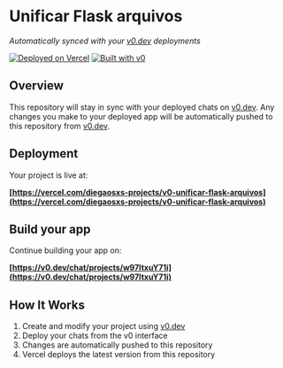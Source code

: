 # Unificar Flask arquivos

*Automatically synced with your [v0.dev](https://v0.dev) deployments*

[![Deployed on Vercel](https://img.shields.io/badge/Deployed%20on-Vercel-black?style=for-the-badge&logo=vercel)](https://vercel.com/diegaosxs-projects/v0-unificar-flask-arquivos)
[![Built with v0](https://img.shields.io/badge/Built%20with-v0.dev-black?style=for-the-badge)](https://v0.dev/chat/projects/w97ItxuY71i)

## Overview

This repository will stay in sync with your deployed chats on [v0.dev](https://v0.dev).
Any changes you make to your deployed app will be automatically pushed to this repository from [v0.dev](https://v0.dev).

## Deployment

Your project is live at:

**[https://vercel.com/diegaosxs-projects/v0-unificar-flask-arquivos](https://vercel.com/diegaosxs-projects/v0-unificar-flask-arquivos)**

## Build your app

Continue building your app on:

**[https://v0.dev/chat/projects/w97ItxuY71i](https://v0.dev/chat/projects/w97ItxuY71i)**

## How It Works

1. Create and modify your project using [v0.dev](https://v0.dev)
2. Deploy your chats from the v0 interface
3. Changes are automatically pushed to this repository
4. Vercel deploys the latest version from this repository